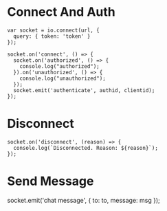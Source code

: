 # Connect And Auth
```
var socket = io.connect(url, {
  query: { token: 'token' }
});

socket.on('connect', () => {
  socket.on('authorized', () => {
    console.log("authorized");
  }).on('unauthorized', () => {
    console.log("unauthorized");
  });
  socket.emit('authenticate', authid, clientid);
});
```
# Disconnect
```
socket.on('disconnect', (reason) => {
  console.log(`Disconnected. Reason: ${reason}`);
});
```

# Send Message
socket.emit('chat message', { to: to, message: msg });
